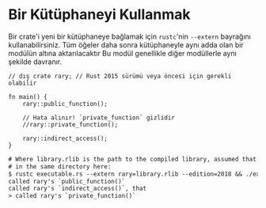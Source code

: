 # Bir Kütüphaneyi Kullanmak

Bir crate'i yeni bir kütüphaneye bağlamak için `rustc`'nin `--extern` bayrağını kullanabilirsiniz. Tüm öğeler daha sonra kütüphaneyle aynı adda olan bir modülün altına aktarılacaktır
Bu modül genellikle diğer modüllerle aynı şekilde davranır.

```rust,ignore
// dış crate rary; // Rust 2015 sürümü veya öncesi için gerekli olabilir

fn main() {
    rary::public_function();

    // Hata alınır! `private_function` gizlidir
    //rary::private_function();

    rary::indirect_access();
}
```

```txt
# Where library.rlib is the path to the compiled library, assumed that it's
# in the same directory here:
$ rustc executable.rs --extern rary=library.rlib --edition=2018 && ./executable 
called rary's `public_function()`
called rary's `indirect_access()`, that
> called rary's `private_function()`
```
